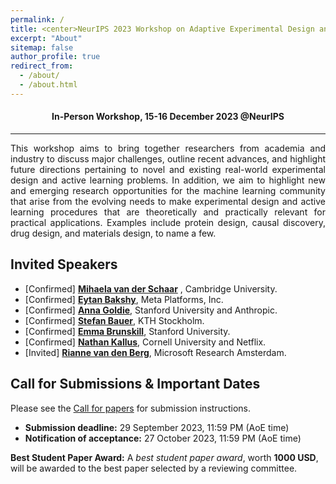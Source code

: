 ```yaml
---
permalink: /
title: <center>NeurIPS 2023 Workshop on Adaptive Experimental Design and Active Learning in the Real World</center>
excerpt: "About"
sitemap: false
author_profile: true
redirect_from: 
  - /about/
  - /about.html
---
```

#### <center> In-Person Workshop, 15-16 December 2023 @NeurIPS</center> ####
------
<p style="text-align: justify;">
This workshop aims to bring together researchers from academia and industry to discuss major challenges, outline recent advances, and highlight future directions pertaining to novel and existing real-world experimental design and active learning problems. In addition, we aim to highlight new and emerging research opportunities for the machine learning community that arise from the evolving needs to make experimental design and active learning procedures that are theoretically and practically relevant for practical applications. Examples include protein design, causal discovery, drug design, and materials design, to name a few.
</p>


Invited Speakers
------
* [Confirmed] **[Mihaela van der Schaar](https://www.vanderschaar-lab.com/)** , Cambridge University.
* [Confirmed] **[Eytan Bakshy](https://eytan.github.io/)**, Meta Platforms, Inc.
* [Confirmed] **[Anna Goldie](https://www.annagoldie.com/)**, Stanford University and Anthropic.
* [Confirmed] **[Stefan Bauer](https://www.kth.se/profile/baue)**, KTH Stockholm.
* [Confirmed] **[Emma Brunskill](https://cs.stanford.edu/people/ebrun/)**, Stanford University.
* [Confirmed] **[Nathan Kallus](https://nathankallus.com/)**, Cornell University and Netflix.
* [Invited] **[Rianne van den Berg](https://www.microsoft.com/en-us/research/people/rvandenberg/)**, Microsoft Research Amsterdam.


Call for Submissions & Important Dates
------
Please see the [Call for papers](https://realworldml.github.io/neurips2023/cfp/) for submission instructions.
* **Submission deadline:** 29 September 2023, 11:59 PM (AoE time)
* **Notification of acceptance:** 27 October 2023, 11:59 PM (AoE time)

**Best Student Paper Award:** A *best student paper award*, worth **1000 USD**, will be awarded to the best paper selected by a reviewing committee.


<!--Organizers-->
<!---------->

<!--TODO-->
